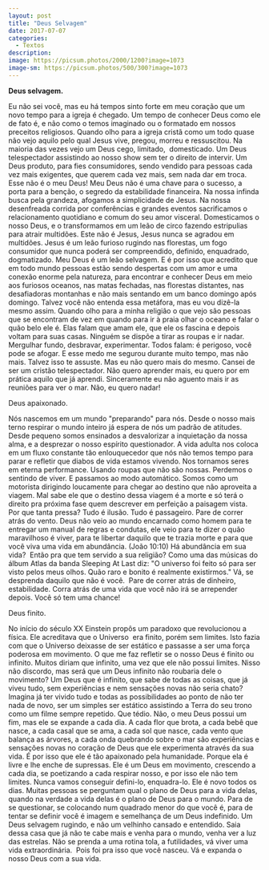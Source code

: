 ```yaml
---
layout: post
title: "Deus Selvagem"
date: 2017-07-07
categories:
  - Textos
description:
image: https://picsum.photos/2000/1200?image=1073
image-sm: https://picsum.photos/500/300?image=1073
---
```

**Deus selvagem.**

Eu não sei você, mas eu há tempos sinto forte em meu coração que um novo tempo para a igreja é chegado. Um tempo de conhecer Deus como ele de fato é, e não como o temos imaginado ou o formatado em nossos preceitos religiosos. Quando olho para a igreja cristã como um todo quase não vejo aquilo pelo qual Jesus vive, pregou, morreu e ressuscitou. Na maioria das vezes vejo um Deus cego, limitado,  domesticado. Um Deus telespectador assistindo ao nosso show sem ter o direito de intervir. Um Deus produto, para fies consumidores, sendo vendido para pessoas cada vez mais exigentes, que querem cada vez mais, sem nada dar em troca. Esse não é o meu Deus! Meu Deus não é uma chave para o sucesso, a porta para a benção, o segredo da estabilidade financeira. Na nossa infinda busca pela grandeza, afogamos a simplicidade de Jesus. Na nossa desenfreada corrida por conferências e grandes eventos sacrificamos o relacionamento quotidiano e comum do seu amor visceral. Domesticamos o nosso Deus, e o transformamos em um leão de circo fazendo estripulias para atrair multidões. Este não é Jesus, Jesus nunca se agradou em multidões. Jesus é um leão furioso rugindo nas florestas, um fogo consumidor que nunca poderá ser compreendido, definido, enquadrado, dogmatizado. Meu Deus é um leão selvagem. E é por isso que acredito que em todo mundo pessoas estão sendo despertas com um amor e uma conexão enorme pela natureza, para encontrar e conhecer Deus em meio aos furiosos oceanos, nas matas fechadas, nas florestas distantes, nas desafiadoras montanhas e não mais sentando em um banco domingo após domingo. Talvez você não entenda essa metáfora, mas eu vou dizê-la mesmo assim. Quando olho para a minha religião o que vejo são pessoas que se encontram de vez em quando para ir à praia olhar o oceano e falar o quão belo ele é. Elas falam que amam ele, que ele os fascina e depois voltam para suas casas. Ninguém se dispõe a tirar as roupas e ir nadar. Mergulhar fundo, desbravar, experimentar. Todos falam: é perigoso, você pode se afogar. E esse medo me segurou durante muito tempo, mas não mais. Talvez isso te assuste. Mas eu não quero mais do mesmo. Cansei de ser um cristão telespectador. Não quero aprender mais, eu quero por em prática aquilo que já aprendi. Sinceramente eu não aguento mais ir as reuniões para ver o mar. Não, eu quero nadar! 

Deus apaixonado. 

Nós nascemos em um mundo "preparando" para nós. Desde o nosso mais terno respirar o mundo inteiro já espera de nós um padrão de atitudes. Desde pequeno somos ensinados a desvalorizar a inquietação da nossa alma, e a desprezar o nosso espírito questionador. A vida adulta nos coloca em um fluxo constante tão enlouquecedor que nós não temos tempo para parar e refletir que diabos de vida estamos vivendo. Nos tornamos seres em eterna performance. Usando roupas que não são nossas. Perdemos o sentindo de viver. E passamos ao modo automático. Somos como um motorista dirigindo loucamente para chegar ao destino que não aproveita a viagem. Mal sabe ele que o destino dessa viagem é a morte e só terá o direito pra próxima fase quem descrever em perfeição a paisagem vista. Por que tanta pressa? Tudo é ilusão. Tudo é passageiro. Pare de correr atrás do vento. Deus não veio ao mundo encarnado como homem para te entregar um manual de regras e condutas, ele veio para te dizer o quão maravilhoso é viver, para te libertar daquilo que te trazia morte e para que você viva uma vida em abundância. (João 10:10) Há abundância em sua vida?  Então pra que tem servido a sua religião? Como uma das músicas do álbum Atlas da banda Sleeping At Last diz: "O universo foi feito só para ser visto pelos meus olhos. Quão raro e bonito é realmente existirmos." Vá, se desprenda daquilo que não é você.  Pare de correr atrás de dinheiro, estabilidade. Corra atrás de uma vida que você não irá se arrepender depois. Você só tem uma chance!

Deus finito.

No início do século XX Einstein propôs um paradoxo que revolucionou a física. Ele acreditava que o Universo  era finito, porém sem limites. Isto fazia com que o Universo deixasse de ser estático e passasse a ser uma força poderosa em movimento. O que me faz refletir se o nosso Deus é finito ou infinito. Muitos diriam que infinito, uma vez que ele não possui limites. Nisso não discordo, mas será que um Deus infinito não roubaria dele o movimento? Um Deus que é infinito, que sabe de todas as coisas, que já viveu tudo, sem experiências e nem sensações novas não seria chato? Imagina já ter vivido tudo e todas as possibilidades ao ponto de não ter nada de novo, ser um simples ser estático assistindo a Terra do seu trono como um filme sempre repetido. Que tédio. Não, o meu Deus possui um fim, mas ele se expande a cada dia. A cada flor que brota, a cada bebê que nasce, a cada casal que se ama, a cada sol que nasce, cada vento que balança as árvores, a cada onda quebrando sobre o mar são experiências e sensações novas no coração de Deus que ele experimenta através da sua vida. É por isso que ele é tão apaixonado pela humanidade. Porque ela é livre e lhe enche de supressas. Ele é um Deus em movimento, crescendo a cada dia, se poetizando a cada respirar nosso, e por isso ele não tem limites. Nunca vamos conseguir defini-lo, enquadra-lo. Ele é novo todos os dias. Muitas pessoas se perguntam qual o plano de Deus para a vida delas, quando na verdade a vida delas é o plano de Deus para o mundo. Para de se questionar, se colocando num quadrado menor do que você é, para de tentar se definir você é imagem e semelhança de um Deus indefinido. Um Deus selvagem rugindo, e não um velhinho cansado e entendido. Saia dessa casa que já não te cabe mais e venha para o mundo, venha ver a luz das estrelas. Não se prenda a uma rotina tola, a futilidades, vá viver uma vida extraordinária.  Pois foi pra isso que você nasceu. Vá e expanda o nosso Deus com a sua vida.
